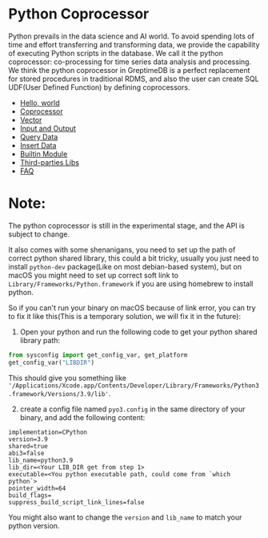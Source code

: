 # Python Coprocessor

Python prevails in the data science and AI world. To avoid spending lots of time and effort transferring and transforming data, we provide the capability of executing Python scripts in the database. We call it the python coprocessor: co-processing for time series data analysis and processing.
We think the python coprocessor in GreptimeDB is a perfect replacement for stored procedures in traditional RDMS, and also the user can create SQL UDF(User Defined Function) by defining coprocessors.

* [Hello, world](./hello.md)
* [Coprocessor](./coprocessor.md)
* [Vector](./vector.md)
* [Input and Output](./io.md)
* [Query Data](./query-data.md)
* [Insert Data](./insert-data.md)
* [Builtin Module](./builtins.md)
* [Third-parties Libs](./third-parties.md)
* [FAQ](./faq.md)

# Note:
The python coprocessor is still in the experimental stage, and the API is subject to change. 

It also comes with some shenanigans, you need to set up the path of correct python shared library, this could a bit tricky, usually you just need to install `python-dev` package(Like on most debian-based system), but on macOS you might need to set up correct soft link to `Library/Frameworks/Python.framework` if you are using homebrew to install python.

So if you can't run your binary on macOS because of link error, you can try to fix it like this(This is a temporary solution, we will fix it in the future):
1. Open your python and run the following code to get your python shared library path:
```python
from sysconfig import get_config_var, get_platform
get_config_var("LIBDIR")
```
This should give you something like `'/Applications/Xcode.app/Contents/Developer/Library/Frameworks/Python3.framework/Versions/3.9/lib'`.

2. create a config file named `pyo3.config` in the same directory of your binary, and add the following content:
```config
implementation=CPython
version=3.9
shared=true
abi3=false
lib_name=python3.9
lib_dir=<Your LIB_DIR get from step 1>
executable=<You python executable path, could come from `which python`>
pointer_width=64
build_flags=
suppress_build_script_link_lines=false
```
You might also want to change the `version` and `lib_name` to match your python version.